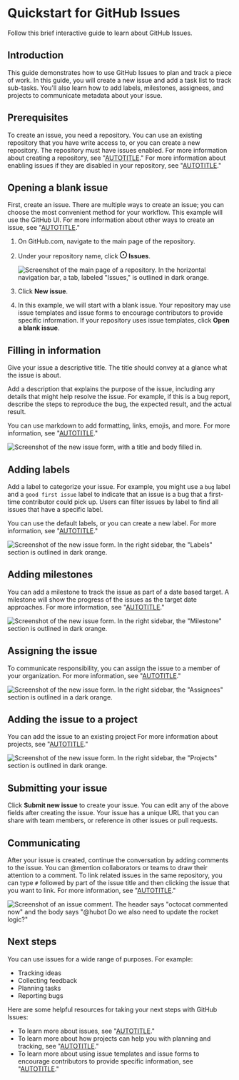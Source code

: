 # Quickstart for GitHub Issues

Follow this brief interactive guide to learn about GitHub Issues.

## Introduction

This guide demonstrates how to use GitHub Issues to plan and track a piece of work. In this guide, you will create a new issue and add a task list to track sub-tasks. You'll also learn how to add labels, milestones, assignees, and projects to communicate metadata about your issue.

## Prerequisites

To create an issue, you need a repository. You can use an existing repository that you have write access to, or you can create a new repository.  The repository must have issues enabled. For more information about creating a repository, see "[AUTOTITLE](/repositories/creating-and-managing-repositories/creating-a-new-repository)." For more information about enabling issues if they are disabled in your repository, see "[AUTOTITLE](/repositories/managing-your-repositorys-settings-and-features/enabling-features-for-your-repository/disabling-issues)."

## Opening a blank issue

First, create an issue. There are multiple ways to create an issue; you can choose the most convenient method for your workflow. This example will use the GitHub UI. For more information about other ways to create an issue, see "[AUTOTITLE](/issues/tracking-your-work-with-issues/creating-an-issue)."

1. On GitHub.com, navigate to the main page of the repository.
1. Under your repository name, click <svg version="1.1" width="16" height="16" viewBox="0 0 16 16" class="octicon octicon-issue-opened" aria-hidden="true"><path d="M8 9.5a1.5 1.5 0 1 0 0-3 1.5 1.5 0 0 0 0 3Z"></path><path d="M8 0a8 8 0 1 1 0 16A8 8 0 0 1 8 0ZM1.5 8a6.5 6.5 0 1 0 13 0 6.5 6.5 0 0 0-13 0Z"></path></svg> **Issues**.

   ![Screenshot of the main page of a repository. In the horizontal navigation bar, a tab, labeled "Issues," is outlined in dark orange.](/assets/images/help/repository/repo-tabs-issues.png)

1. Click **New issue**.
1. In this example, we will start with a blank issue. Your repository may use issue templates and issue forms to encourage contributors to provide specific information. If your repository uses issue templates, click **Open a blank issue**.

## Filling in information

Give your issue a descriptive title. The title should convey at a glance what the issue is about.

Add a description that explains the purpose of the issue, including any details that might help resolve the issue. For example, if this is a bug report, describe the steps to reproduce the bug, the expected result, and the actual result.

You can use markdown to add formatting, links, emojis, and more. For more information, see "[AUTOTITLE](/get-started/writing-on-github)."

![Screenshot of the new issue form, with a title and body filled in.](/assets/images/help/issues/issue-title-body.png)

## Adding labels

Add a label to categorize your issue. For example, you might use a `bug` label and a `good first issue` label to indicate that an issue is a bug that a first-time contributor could pick up. Users can filter issues by label to find all issues that have a specific label.

You can use the default labels, or you can create a new label. For more information, see "[AUTOTITLE](/issues/using-labels-and-milestones-to-track-work/managing-labels)."

![Screenshot of the new issue form. In the right sidebar, the "Labels" section is outlined in dark orange.](/assets/images/help/issues/issue-with-label.png)

## Adding milestones

You can add a milestone to track the issue as part of a date based target. A milestone will show the progress of the issues as the target date approaches. For more information, see "[AUTOTITLE](/issues/using-labels-and-milestones-to-track-work/about-milestones)."

![Screenshot of the new issue form. In the right sidebar, the "Milestone" section is outlined in dark orange.](/assets/images/help/issues/issue-milestone.png)

## Assigning the issue

To communicate responsibility, you can assign the issue to a member of your organization. For more information, see "[AUTOTITLE](/issues/tracking-your-work-with-issues/assigning-issues-and-pull-requests-to-other-github-users)."

![Screenshot of the new issue form. In the right sidebar, the "Assignees" section is outlined in a dark orange.](/assets/images/help/issues/issue-assignees.png)

## Adding the issue to a project

You can add the issue to an existing project For more information about projects, see "[AUTOTITLE](/issues/organizing-your-work-with-project-boards)."

![Screenshot of the new issue form. In the right sidebar, the "Projects" section is outlined in dark orange.](/assets/images/help/issues/issue-project.png)

## Submitting your issue

Click **Submit new issue** to create your issue. You can edit any of the above fields after creating the issue. Your issue has a unique URL that you can share with team members, or reference in other issues or pull requests.

## Communicating

After your issue is created, continue the conversation by adding comments to the issue. You can @mention collaborators or teams to draw their attention to a comment. To link related issues in the same repository, you can type `#` followed by part of the issue title and then clicking the issue that you want to link. For more information, see "[AUTOTITLE](/get-started/writing-on-github)."

![Screenshot of an issue comment. The header says "octocat commented now" and the body says "@hubot Do we also need to update the rocket logic?"](/assets/images/help/issues/issue-comment.png)

## Next steps

You can use issues for a wide range of purposes. For example:

- Tracking ideas
- Collecting feedback
- Planning tasks
- Reporting bugs

Here are some helpful resources for taking your next steps with GitHub Issues:

- To learn more about issues, see "[AUTOTITLE](/issues/tracking-your-work-with-issues/about-issues)."
- To learn more about how projects can help you with planning and tracking, see "[AUTOTITLE](/issues/organizing-your-work-with-project-boards)."
- To learn more about using issue templates and issue forms to encourage contributors to provide specific information, see "[AUTOTITLE](/communities/using-templates-to-encourage-useful-issues-and-pull-requests)."
